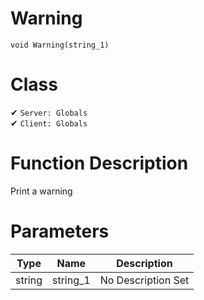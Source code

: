 # Warning
```
void Warning(string_1)
```
# Class
✔ `Server: Globals`  
✔ `Client: Globals`  

# Function Description
Print a warning
# Parameters
Type|Name|Description
--|--|--
string|string_1|No Description Set
